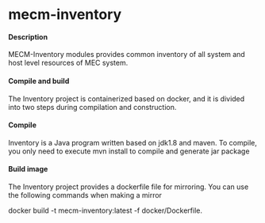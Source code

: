 # mecm-inventory

#### Description
MECM-Inventory modules provides common inventory of all system and host level resources of MEC system.

#### Compile and build
The Inventory project is containerized based on docker, and it is divided into two steps during compilation and construction.

#### Compile
Inventory is a Java program written based on jdk1.8 and maven. To compile, you only need to execute mvn install to compile and generate jar package

#### Build image
The Inventory project provides a dockerfile file for mirroring. You can use the following commands when making a mirror

docker build -t mecm-inventory:latest -f docker/Dockerfile. 